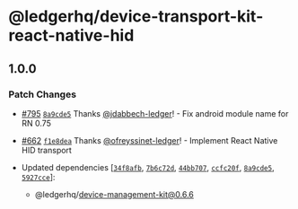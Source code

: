 # @ledgerhq/device-transport-kit-react-native-hid

## 1.0.0

### Patch Changes

- [#795](https://github.com/LedgerHQ/device-sdk-ts/pull/795) [`8a9cde5`](https://github.com/LedgerHQ/device-sdk-ts/commit/8a9cde5304edcda0ca1e06452d743f642affb54c) Thanks [@jdabbech-ledger](https://github.com/jdabbech-ledger)! - Fix android module name for RN 0.75

- [#662](https://github.com/LedgerHQ/device-sdk-ts/pull/662) [`f1e8dea`](https://github.com/LedgerHQ/device-sdk-ts/commit/f1e8dea6bfe70b6347ecc44cc4aa3ce6315fe686) Thanks [@ofreyssinet-ledger](https://github.com/ofreyssinet-ledger)! - Implement React Native HID transport

- Updated dependencies [[`34f8afb`](https://github.com/LedgerHQ/device-sdk-ts/commit/34f8afb5060dafde21dc42d9bc86d4571543ea77), [`7b6c72d`](https://github.com/LedgerHQ/device-sdk-ts/commit/7b6c72df76ee2cf4dd90057c5270834f4aa177b6), [`44bb707`](https://github.com/LedgerHQ/device-sdk-ts/commit/44bb70728a15512ce08b3ec237c99ace74e0b0c4), [`ccfc20f`](https://github.com/LedgerHQ/device-sdk-ts/commit/ccfc20f8f8d831b1ad9f756c682775f0f7da7130), [`8a9cde5`](https://github.com/LedgerHQ/device-sdk-ts/commit/8a9cde5304edcda0ca1e06452d743f642affb54c), [`5927cce`](https://github.com/LedgerHQ/device-sdk-ts/commit/5927ccedb34f930103d6d46651abe28c3eeb35c3)]:
  - @ledgerhq/device-management-kit@0.6.6
